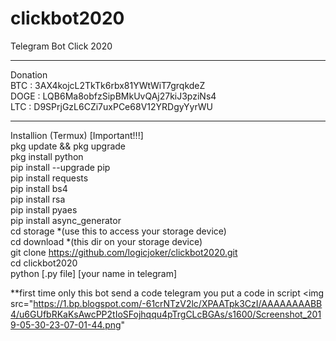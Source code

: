 # clickbot2020
Telegram Bot Click 2020
*****
Donation<br>
BTC : 3AX4kojcL2TkTk6rbx81YWtWiT7grqkdeZ<br>
DOGE : LQB6Ma8obfzSipBMkUvQAj27kiJ3pziNs4<br>
LTC : D9SPrjGzL6CZi7uxPCe68V12YRDgyYyrWU<br>
*****
Installion (Termux) [Important!!!]<br>
pkg update && pkg upgrade<br>
pkg install python<br>
pip install --upgrade pip<br>
pip install requests<br> 
pip install bs4<br>
pip install rsa<br>
pip install pyaes<br>
pip install async_generator<br>
cd storage *(use this to access your storage device)<br>
cd download *(this dir on your storage device)<br>
git clone https://github.com/logicjoker/clickbot2020.git<br>
cd clickbot2020<br>
python [.py file] [your name in telegram]<br>

**first time only this bot send a code telegram you put a code in script 
<img src="https://1.bp.blogspot.com/-61crNTzV2lc/XPAATpk3CzI/AAAAAAAABB4/u6GUfbRKaKsAwcPP2tIoSFojhqqu4pTrgCLcBGAs/s1600/Screenshot_2019-05-30-23-07-01-44.png"
